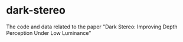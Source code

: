 # dark-stereo
The code and data related to the paper "Dark Stereo: Improving Depth Perception Under Low Luminance"
